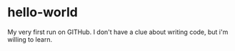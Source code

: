 # hello-world
My very first run on GITHub.
I don't have a clue about writing code, but i'm willing to learn. 
